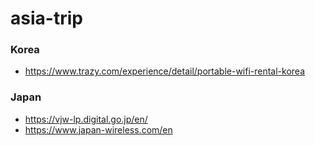# asia-trip

### Korea
- https://www.trazy.com/experience/detail/portable-wifi-rental-korea

### Japan
- https://vjw-lp.digital.go.jp/en/
- https://www.japan-wireless.com/en
